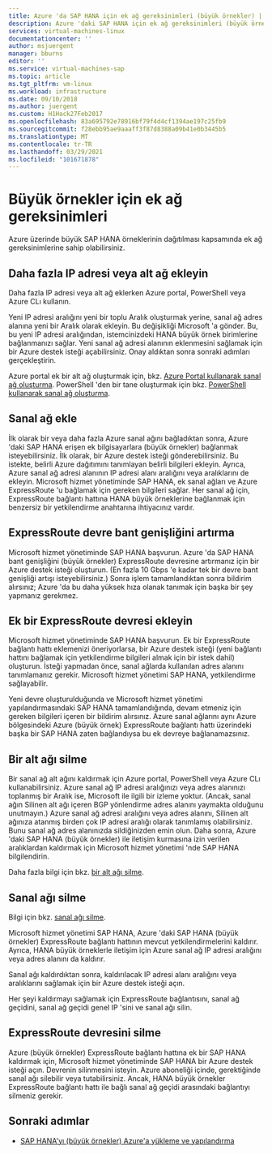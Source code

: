 ```yaml
---
title: Azure 'da SAP HANA için ek ağ gereksinimleri (büyük örnekler) | Microsoft Docs
description: Azure 'daki SAP HANA için ek ağ gereksinimleri (büyük örnekler).
services: virtual-machines-linux
documentationcenter: ''
author: msjuergent
manager: bburns
editor: ''
ms.service: virtual-machines-sap
ms.topic: article
ms.tgt_pltfrm: vm-linux
ms.workload: infrastructure
ms.date: 09/10/2018
ms.author: juergent
ms.custom: H1Hack27Feb2017
ms.openlocfilehash: 83a695792e78916bf79f4d4cf1394ae197c25fb9
ms.sourcegitcommit: f28ebb95ae9aaaff3f87d8388a09b41e0b3445b5
ms.translationtype: MT
ms.contentlocale: tr-TR
ms.lasthandoff: 03/29/2021
ms.locfileid: "101671878"
---
```

# <a name="additional-network-requirements-for-large-instances"></a>Büyük örnekler için ek ağ gereksinimleri

Azure üzerinde büyük SAP HANA örneklerinin dağıtılması kapsamında ek ağ gereksinimlerine sahip olabilirsiniz.

## <a name="add-more-ip-addresses-or-subnets"></a>Daha fazla IP adresi veya alt ağ ekleyin

Daha fazla IP adresi veya alt ağ eklerken Azure portal, PowerShell veya Azure CLı kullanın.

Yeni IP adresi aralığını yeni bir toplu Aralık oluşturmak yerine, sanal ağ adres alanına yeni bir Aralık olarak ekleyin. Bu değişikliği Microsoft 'a gönder. Bu, bu yeni IP adresi aralığından, istemcinizdeki HANA büyük örnek birimlerine bağlanmanızı sağlar. Yeni sanal ağ adresi alanının eklenmesini sağlamak için bir Azure destek isteği açabilirsiniz. Onay aldıktan sonra sonraki adımları gerçekleştirin.

Azure portal ek bir alt ağ oluşturmak için, bkz. [Azure Portal kullanarak sanal ağ oluşturma](../../../virtual-network/manage-virtual-network.md#create-a-virtual-network). PowerShell 'den bir tane oluşturmak için bkz. [PowerShell kullanarak sanal ağ oluşturma](../../../virtual-network/manage-virtual-network.md#create-a-virtual-network).

## <a name="add-virtual-networks"></a>Sanal ağ ekle

İlk olarak bir veya daha fazla Azure sanal ağını bağladıktan sonra, Azure 'daki SAP HANA erişen ek bilgisayarlara (büyük örnekler) bağlanmak isteyebilirsiniz. İlk olarak, bir Azure destek isteği gönderebilirsiniz. Bu istekte, belirli Azure dağıtımını tanımlayan belirli bilgileri ekleyin. Ayrıca, Azure sanal ağ adresi alanının IP adresi alanı aralığını veya aralıklarını de ekleyin. Microsoft hizmet yönetiminde SAP HANA, ek sanal ağları ve Azure ExpressRoute 'u bağlamak için gereken bilgileri sağlar. Her sanal ağ için, ExpressRoute bağlantı hattına HANA büyük örneklerine bağlanmak için benzersiz bir yetkilendirme anahtarına ihtiyacınız vardır.

## <a name="increase-expressroute-circuit-bandwidth"></a>ExpressRoute devre bant genişliğini artırma

Microsoft hizmet yönetiminde SAP HANA başvurun. Azure 'da SAP HANA bant genişliğini (büyük örnekler) ExpressRoute devresine artırmanız için bir Azure destek isteği oluşturun. (En fazla 10 Gbps 'e kadar tek bir devre bant genişliği artışı isteyebilirsiniz.) Sonra işlem tamamlandıktan sonra bildirim alırsınız; Azure 'da bu daha yüksek hıza olanak tanımak için başka bir şey yapmanız gerekmez.

## <a name="add-an-additional-expressroute-circuit"></a>Ek bir ExpressRoute devresi ekleyin

Microsoft hizmet yönetiminde SAP HANA başvurun. Ek bir ExpressRoute bağlantı hattı eklemenizi öneriyorlarsa, bir Azure destek isteği (yeni bağlantı hattını bağlamak için yetkilendirme bilgileri almak için bir istek dahil) oluşturun. İsteği yapmadan önce, sanal ağlarda kullanılan adres alanını tanımlamanız gerekir. Microsoft hizmet yönetimi SAP HANA, yetkilendirme sağlayabilir.

Yeni devre oluşturulduğunda ve Microsoft hizmet yönetimi yapılandırmasındaki SAP HANA tamamlandığında, devam etmeniz için gereken bilgileri içeren bir bildirim alırsınız. Azure sanal ağlarını aynı Azure bölgesindeki Azure (büyük örnek) ExpressRoute bağlantı hattı üzerindeki başka bir SAP HANA zaten bağlandıysa bu ek devreye bağlanamazsınız.

## <a name="delete-a-subnet"></a>Bir alt ağı silme

Bir sanal ağ alt ağını kaldırmak için Azure portal, PowerShell veya Azure CLı kullanabilirsiniz. Azure sanal ağ IP adresi aralığınızı veya adres alanınızı toplanmış bir Aralık ise, Microsoft ile ilgili bir izleme yoktur. (Ancak, sanal ağın Silinen alt ağı içeren BGP yönlendirme adres alanını yaymakta olduğunu unutmayın.) Azure sanal ağ adresi aralığını veya adres alanını, Silinen alt ağınıza atanmış birden çok IP adresi aralığı olarak tanımlamış olabilirsiniz. Bunu sanal ağ adres alanınızda sildiğinizden emin olun. Daha sonra, Azure 'daki SAP HANA (büyük örnekler) ile iletişim kurmasına izin verilen aralıklardan kaldırmak için Microsoft hizmet yönetimi 'nde SAP HANA bilgilendirin.

Daha fazla bilgi için bkz. [bir alt ağı silme](../../../virtual-network/virtual-network-manage-subnet.md#delete-a-subnet).

## <a name="delete-a-virtual-network"></a>Sanal ağı silme

Bilgi için bkz. [sanal ağı silme](../../../virtual-network/manage-virtual-network.md#delete-a-virtual-network).

Microsoft hizmet yönetimi SAP HANA, Azure 'daki SAP HANA (büyük örnekler) ExpressRoute bağlantı hattının mevcut yetkilendirmelerini kaldırır. Ayrıca, HANA büyük örneklerle iletişim için Azure sanal ağ IP adresi aralığını veya adres alanını da kaldırır.

Sanal ağı kaldırdıktan sonra, kaldırılacak IP adresi alanı aralığını veya aralıklarını sağlamak için bir Azure destek isteği açın.

Her şeyi kaldırmayı sağlamak için ExpressRoute bağlantısını, sanal ağ geçidini, sanal ağ geçidi genel IP 'sini ve sanal ağı silin.

## <a name="delete-an-expressroute-circuit"></a>ExpressRoute devresini silme

Azure (büyük örnekler) ExpressRoute bağlantı hattına ek bir SAP HANA kaldırmak için, Microsoft hizmet yönetiminde SAP HANA bir Azure destek isteği açın. Devrenin silinmesini isteyin. Azure aboneliği içinde, gerektiğinde sanal ağı silebilir veya tutabilirsiniz. Ancak, HANA büyük örnekler ExpressRoute bağlantı hattı ile bağlı sanal ağ geçidi arasındaki bağlantıyı silmeniz gerekir.

## <a name="next-steps"></a>Sonraki adımlar

- [SAP HANA'yı (büyük örnekler) Azure'a yükleme ve yapılandırma](hana-installation.md)
